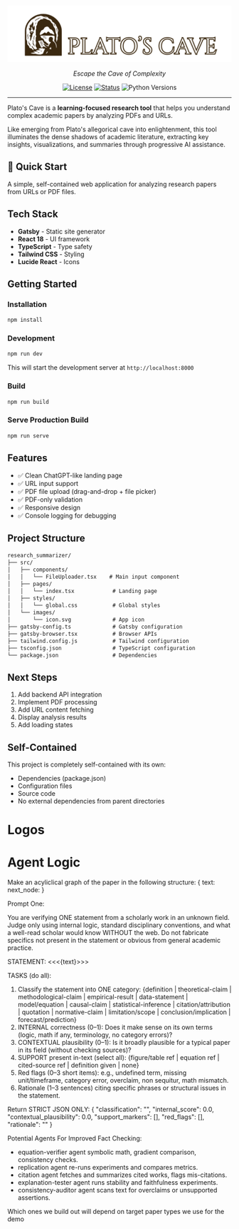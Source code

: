 <div align="center">
<img src="docs/img/banner.png" alt="Plato's Cave Logo">


_Escape the Cave of Complexity_

[![License](https://img.shields.io/badge/license-MIT-blue.svg)](LICENSE)
[![Status](https://img.shields.io/badge/status-prototype-yellow)]()
![Python Versions](https://img.shields.io/badge/python-3.10%20%7C%203.11%20%7C%203.12%20%7C%203.13-orange)
</div>

---

Plato's Cave is a **learning-focused research tool** that helps you understand complex academic papers by analyzing PDFs and URLs. 

Like emerging from Plato's allegorical cave into enlightenment, this tool illuminates the dense shadows of academic literature, extracting key insights, visualizations, and summaries through progressive AI assistance.

## 🚀 Quick Start

A simple, self-contained web application for analyzing research papers from URLs or PDF files.

## Tech Stack

- **Gatsby** - Static site generator
- **React 18** - UI framework
- **TypeScript** - Type safety
- **Tailwind CSS** - Styling
- **Lucide React** - Icons

## Getting Started

### Installation

```bash
npm install
```

### Development

```bash
npm run dev
```

This will start the development server at `http://localhost:8000`

### Build

```bash
npm run build
```

### Serve Production Build

```bash
npm run serve
```

## Features

- ✅ Clean ChatGPT-like landing page
- ✅ URL input support
- ✅ PDF file upload (drag-and-drop + file picker)
- ✅ PDF-only validation
- ✅ Responsive design
- ✅ Console logging for debugging

## Project Structure

```
research_summarizer/
├── src/
│   ├── components/
│   │   └── FileUploader.tsx    # Main input component
│   ├── pages/
│   │   └── index.tsx            # Landing page
│   ├── styles/
│   │   └── global.css           # Global styles
│   └── images/
│       └── icon.svg             # App icon
├── gatsby-config.ts             # Gatsby configuration
├── gatsby-browser.tsx           # Browser APIs
├── tailwind.config.js           # Tailwind configuration
├── tsconfig.json                # TypeScript configuration
└── package.json                 # Dependencies
```

## Next Steps

1. Add backend API integration
2. Implement PDF processing
3. Add URL content fetching
4. Display analysis results
5. Add loading states

## Self-Contained

This project is completely self-contained with its own:
- Dependencies (package.json)
- Configuration files
- Source code
- No external dependencies from parent directories



# Logos

# Agent Logic
Make an acyliclical graph of the paper in the following structure:
{
  text:
  next_node:
}

Prompt One:

You are verifying ONE statement from a scholarly work in an unknown field.
Judge only using internal logic, standard disciplinary conventions, and what a well-read scholar would know WITHOUT the web.
Do not fabricate specifics not present in the statement or obvious from general academic practice.

STATEMENT:
<<<{text}>>>

TASKS (do all):
1) Classify the statement into ONE category:
   {definition | theoretical-claim | methodological-claim | empirical-result | data-statement | model/equation | causal-claim | statistical-inference | citation/attribution | quotation | normative-claim | limitation/scope | conclusion/implication | forecast/prediction}
2) INTERNAL correctness (0–1): Does it make sense on its own terms (logic, math if any, terminology, no category errors)?
3) CONTEXTUAL plausibility (0–1): Is it broadly plausible for a typical paper in its field (without checking sources)?
4) SUPPORT present in-text (select all): {figure/table ref | equation ref | cited-source ref | definition given | none}
5) Red flags (0–3 short items): e.g., undefined term, missing unit/timeframe, category error, overclaim, non sequitur, math mismatch.
6) Rationale (1–3 sentences) citing specific phrases or structural issues in the statement.

Return STRICT JSON ONLY:
{
  "classification": "",
  "internal_score": 0.0,
  "contextual_plausibility": 0.0,
  "support_markers": [],
  "red_flags": [],
  "rationale": ""
}



Potential Agents For Improved Fact Checking: 
* equation-verifier agent	symbolic math, gradient comparison, consistency checks.
* replication agent	re-runs experiments and compares metrics.
* citation agent	fetches and summarizes cited works, flags mis-citations.
* explanation-tester agent	runs stability and faithfulness experiments.
* consistency-auditor agent	scans text for overclaims or unsupported assertions.

Which ones we build out will depend on target paper types we use for the demo
